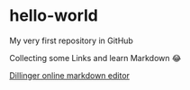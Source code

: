 # hello-world
My very first repository in GitHub

Collecting some Links and learn Markdown :joy:

[Dillinger online markdown editor](https://dillinger.io/)
